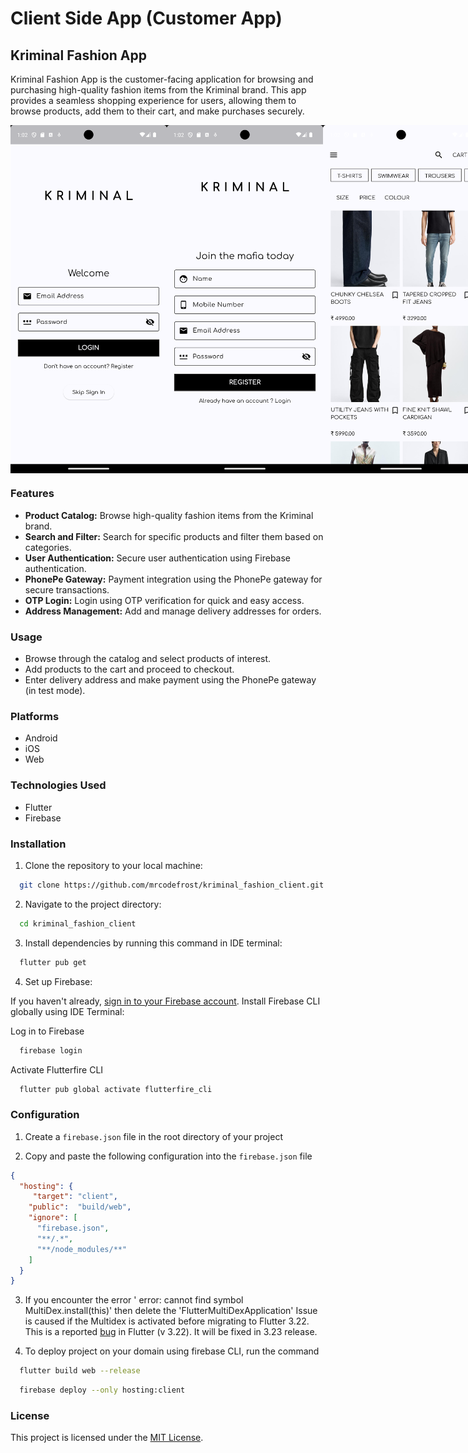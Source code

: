 # Client Side App (Customer App)

## Kriminal Fashion App

Kriminal Fashion App is the customer-facing application for browsing and purchasing high-quality fashion items from the Kriminal brand. This app provides a seamless shopping experience for users, allowing them to browse products, add them to their cart, and make purchases securely.

<div style="
  display: flex;
  justify-content: space-between;
  ">
 <img src = "https://github.com/mrcodefrost/kriminal_fashion_client/blob/main/repo%20resources/1.png?raw=true" width="250"/>
 <img src = "https://github.com/mrcodefrost/kriminal_fashion_client/blob/main/repo%20resources/2.png?raw=true" width="250"/>
 <img src = "https://github.com/mrcodefrost/kriminal_fashion_client/blob/main/repo%20resources/3.png?raw=true" width="250"/>
 <img src = "https://github.com/mrcodefrost/kriminal_fashion_client/blob/main/repo%20resources/4.png?raw=true" width="250"/>
 <img src = "https://github.com/mrcodefrost/kriminal_fashion_client/blob/main/repo%20resources/5.png?raw=true" width="250"/>
  <img src = "https://github.com/mrcodefrost/kriminal_fashion_client/blob/main/repo%20resources/6.png?raw=true" width="250"/>
</div>

### Features

- **Product Catalog:** Browse high-quality fashion items from the Kriminal brand.
- **Search and Filter:** Search for specific products and filter them based on categories.
- **User Authentication:** Secure user authentication using Firebase authentication.
- **PhonePe Gateway:** Payment integration using the PhonePe gateway for secure transactions.
- **OTP Login:** Login using OTP verification for quick and easy access.
- **Address Management:** Add and manage delivery addresses for orders.

### Usage

- Browse through the catalog and select products of interest.
- Add products to the cart and proceed to checkout.
- Enter delivery address and make payment using the PhonePe gateway (in test mode).

### Platforms

- Android
- iOS
- Web

### Technologies Used

- Flutter
- Firebase

### Installation

1. Clone the repository to your local machine:

 ```bash
   git clone https://github.com/mrcodefrost/kriminal_fashion_client.git
 ```

2. Navigate to the project directory:

 ```bash
   cd kriminal_fashion_client
 ```

3. Install dependencies by running this command in IDE terminal:

 ```bash
   flutter pub get
 ```

4. Set up Firebase:

If you haven't already, [sign in to your Firebase account](https://firebase.google.com/docs/web/setup).
Install Firebase CLI globally using IDE Terminal:

Log in to Firebase
 ```bash
   firebase login
 ```

Activate Flutterfire CLI
 ```bash
   flutter pub global activate flutterfire_cli
 ```

### Configuration

1. Create a `firebase.json` file in the root directory of your project

2. Copy and paste the following configuration into the `firebase.json` file

```json
{
  "hosting": {
     "target": "client",
    "public":  "build/web",
    "ignore": [
      "firebase.json",
      "**/.*",
      "**/node_modules/**"
    ]
  }
}
```

3. If you encounter the error ' error: cannot find symbol MultiDex.install(this)' then delete the 'FlutterMultiDexApplication'
    Issue is caused if the Multidex is activated before migrating to Flutter 3.22. This is a reported [bug](https://github.com/flutter/flutter/issues/148368) in Flutter (v 3.22). It will be fixed in 3.23 release.

4. To deploy project on your domain using firebase CLI, run the command

 ```bash
   flutter build web --release
 ```

 ```bash
   firebase deploy --only hosting:client
 ```

### License

This project is licensed under the [MIT License](https://opensource.org/licenses/MIT).
